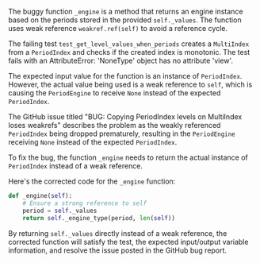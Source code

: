 The buggy function `_engine` is a method that returns an engine instance based on the periods stored in the provided `self._values`. The function uses weak reference `weakref.ref(self)` to avoid a reference cycle.

The failing test `test_get_level_values_when_periods` creates a `MultiIndex` from a `PeriodIndex` and checks if the created index is monotonic. The test fails with an AttributeError: 'NoneType' object has no attribute 'view'.

The expected input value for the function is an instance of `PeriodIndex`. However, the actual value being used is a weak reference to `self`, which is causing the `PeriodEngine` to receive `None` instead of the expected `PeriodIndex`.

The GitHub issue titled "BUG: Copying PeriodIndex levels on MultiIndex loses weakrefs" describes the problem as the weakly referenced `PeriodIndex` being dropped prematurely, resulting in the `PeriodEngine` receiving `None` instead of the expected `PeriodIndex`.

To fix the bug, the function `_engine` needs to return the actual instance of `PeriodIndex` instead of a weak reference.

Here's the corrected code for the `_engine` function:

```python
def _engine(self):
    # Ensure a strong reference to self
    period = self._values
    return self._engine_type(period, len(self))
```

By returning `self._values` directly instead of a weak reference, the corrected function will satisfy the test, the expected input/output variable information, and resolve the issue posted in the GitHub bug report.